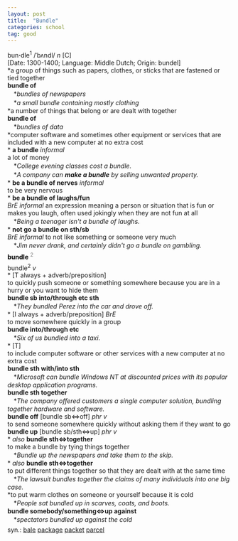 ```yaml
---
layout: post
title:  "Bundle"
categories: school
tag: good
---
```

<DIV style="MARGIN: 0px 0px 5px">bun<B>·</B>dle<SUP>1</SUP> /ˈbʌndl/ <I>n</I> [C] <BR>[Date: 1300-1400; Language: Middle Dutch; Origin: bundel]<BR>*a group of things such as papers, clothes, or sticks that are fastened or tied together<BR><B>bundle of</B><BR>　*<I>bundles of newspapers</I><BR>　*<I>a small bundle containing mostly clothing</I><BR>*a number of things that belong or are dealt with together<BR><B>bundle of</B><BR>　*<I>bundles of data</I><BR>*computer software and sometimes other equipment or services that are included with a new computer at no extra cost<BR>* <B>a bundle</B> <I>informal</I> <BR>a lot of money<BR>　*<I>College evening classes cost a bundle.</I><BR>　*<I>A company can <B>make a bundle</B> by selling unwanted property.</I><BR>* <B>be a bundle of nerves</B> <I>informal</I> <BR>to be very nervous<BR>* <B>be a bundle of laughs/fun</B><BR><I>BrE informal</I> an expression meaning a person or situation that is fun or makes you laugh, often used jokingly when they are not fun at all<BR>　*<I>Being a teenager isn't a bundle of laughs.</I><BR>* <B>not go a bundle on sth/sb</B><BR><I>BrE informal</I> to not like something or someone very much<BR>　*<I>Jim never drank, and certainly didn't go a bundle on gambling.</I></DIV>
<DIV style="COLOR: #808080; MARGIN: 0px 0px 5px; LINE-HEIGHT: normal"><SPAN style="FONT-SIZE: 10.5pt; COLOR: #000000; LINE-HEIGHT: normal"><B>bundle</B></SPAN> <SUP style="FONT-SIZE: 83%; LINE-HEIGHT: normal">2</SUP> </DIV>
<DIV style="MARGIN: 0px 0px 5px">bundle<SUP>2</SUP> <I>v</I> <BR>* [T always + adverb/preposition] <BR>to quickly push someone or something somewhere because you are in a hurry or you want to hide them<BR><B>bundle sb into/through etc sth</B><BR>　*<I>They bundled Perez into the car and drove off.</I><BR>* [I always + adverb/preposition] <I>BrE</I> <BR>to move somewhere quickly in a group<BR><B>bundle into/through etc</B><BR>　*<I>Six of us bundled into a taxi.</I><BR>* [T] <BR>to include computer software or other services with a new computer at no extra cost<BR><B>bundle sth with/into sth</B><BR>　*<I>Microsoft can bundle Windows NT at discounted prices with its popular desktop application programs.</I><BR><B>bundle sth together</B><BR>　*<I>The company offered customers a single computer solution, bundling together hardware and software.</I><BR><B>bundle off</B> [bundle sb⇔off] <I>phr v</I><BR>to send someone somewhere quickly without asking them if they want to go<BR><B>bundle up</B> [bundle sb/sth⇔up] <I>phr v</I><BR>* <I>also</I> <B>bundle sth⇔together</B> <BR>to make a bundle by tying things together<BR>　*<I>Bundle up the newspapers and take them to the skip.</I><BR>* <I>also</I> <B>bundle sth⇔together</B> <BR>to put different things together so that they are dealt with at the same time<BR>　*<I>The lawsuit bundles together the claims of many individuals into one big case.</I><BR>*to put warm clothes on someone or yourself because it is cold<BR>　*<I>People sat bundled up in scarves, coats, and boots.</I><BR><B>bundle somebody/something⇔up against</B><BR>　*<I>spectators bundled up against the cold</I></DIV>
<DIV style="MARGIN: 0px 0px 5px">
<DIV style="MARGIN: 4px 0px">syn.: <A href="{{ site.baseurl }}/bale"><U>bale</U></A> <A href="{{ site.baseurl }}/package"><U>package</U></A> <A href="{{ site.baseurl }}/packet"><U>packet</U></A> <A href="{{ site.baseurl }}/parcel"><U>parcel</U></A></DIV></DIV>
